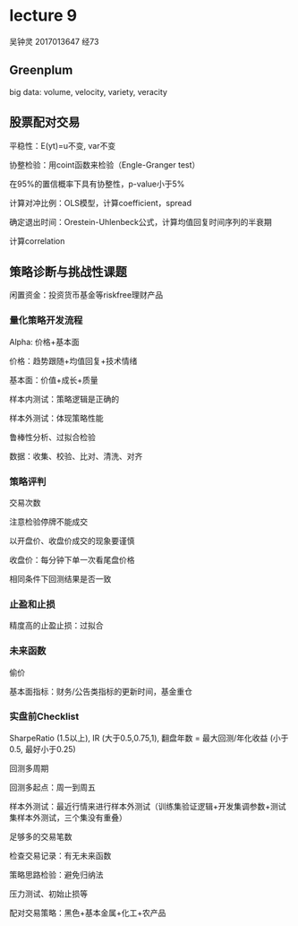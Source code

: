 # lecture 9

吴钟灵 2017013647 经73

## Greenplum

big data: volume, velocity, variety, veracity

## 股票配对交易

平稳性：E(yt)=u不变, var不变

协整检验：用coint函数来检验（Engle-Granger test）

在95%的置信概率下具有协整性，p-value小于5%

计算对冲比例：OLS模型，计算coefficient，spread

确定退出时间：Orestein-Uhlenbeck公式，计算均值回复时间序列的半衰期

计算correlation

## 策略诊断与挑战性课题

闲置资金：投资货币基金等riskfree理财产品

### 量化策略开发流程

Alpha: 价格+基本面

价格：趋势跟随+均值回复+技术情绪

基本面：价值+成长+质量

样本内测试：策略逻辑是正确的

样本外测试：体现策略性能

鲁棒性分析、过拟合检验

数据：收集、校验、比对、清洗、对齐

### 策略评判

交易次数

注意检验停牌不能成交

以开盘价、收盘价成交的现象要谨慎

收盘价：每分钟下单一次看尾盘价格

相同条件下回测结果是否一致

### 止盈和止损

精度高的止盈止损：过拟合

### 未来函数

偷价

基本面指标：财务/公告类指标的更新时间，基金重仓

### 实盘前Checklist

SharpeRatio (1.5以上), IR (大于0.5,0.75,1), 翻盘年数 = 最大回测/年化收益 (小于0.5, 最好小于0.25)

回测多周期

回测多起点：周一到周五

样本外测试：最近行情来进行样本外测试（训练集验证逻辑+开发集调参数+测试集样本外测试，三个集没有重叠）

足够多的交易笔数

检查交易记录：有无未来函数

策略思路检验：避免归纳法

压力测试、初始止损等

配对交易策略：黑色+基本金属+化工+农产品